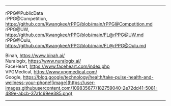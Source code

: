 ***

rPPG@PublicData  
rPPG@Competition, https://github.com/Kwangkee/rPPG/blob/main/rPPG@Competition.md  
rPPG@UW, https://github.com/Kwangkee/rPPG/blob/main/FL@rPPG@UW.md  
rPPG@Oulu, https://github.com/Kwangkee/rPPG/blob/main/FL@rPPG@Oulu.md  


Binah, https://www.binah.ai/  
Nuralogix, https://www.nuralogix.ai/  
FaceHeart, https://www.faceheart.com/index.php  
VPGMedical, https://www.vpgmedical.com/  
Google, https://blog.google/technology/health/take-pulse-health-and-wellness-your-phone![image](https://user-images.githubusercontent.com/109835677/182759040-2e72dd41-5081-489e-abcb-37a1c69ee385.png)  

***
